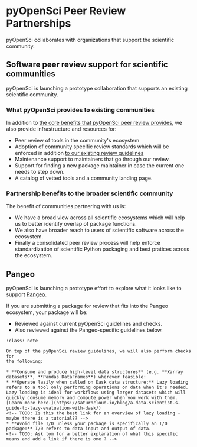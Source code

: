 # pyOpenSci Peer Review Partnerships 

pyOpenSci collaborates with organizations that support the scientific 
community.

## Software peer review support for scientific communities 
pyOpenSci is launching a prototype collaboration that supports an existing 
scientific community.  

### What pyOpenSci provides to existing communities 
In addition to [the core benefits that pyOpenSci peer review provides](/about/benefits), 
we also provide infrastructure and resources for: 
* Peer review of tools in the community's ecosystem 
* Adoption of community specific review standards which will be enforced in addition 
 [to our existing review guidelines](editor-checklist-template) 
* Maintenance support to maintainers that go through our review. 
* Support for finding a new package maintainer in case the current one needs to step down.
* A catalog of vetted tools and a community landing page. 

### Partnership benefits to the broader scientific community 
The benefit of communities partnering with us is: 

* We have a broad view across all scientific ecosystems which will help us to better identify overlap of package functions.
* We also have broader reach to users of scientific software across the ecosystem.
* Finally a consolidated peer review process will help enforce standardization of scientific Python packaging and best pratices across the ecosystem. 

## Pangeo 

pyOpenSci is launching a prototype effort to explore what it looks like to 
support [Pangeo](https://pangeo.io/). 

If you are submitting a package for review that fits into the Pangeo ecosystem,
your package will be:

* Reviewed against current pyOpenSci guidelines and checks. 
* Also reviewed against the Pangeo-specific guidelines below.

```{admonition} Pangeo Review Guidelines
:class: note

On top of the pyOpenSci review guidelines, we will also perform checks for 
the following: 

* **Consume and produce high-level data structures** (e.g. **Xarray datasets**, **Pandas DataFrames**) wherever feasible: 
* **Operate lazily when called on Dask data structure:** Lazy loading refers to a tool only performing operations on data when it's needed. Lazy loading is ideal for workflows using larger datasets which will quickly consume memory and compute power when you work with them. [Learn more here.](https://saturncloud.io/blog/a-data-scientist-s-guide-to-lazy-evaluation-with-dask/)  
<!-- TODO: Is this the best link for an overview of lazy loading - maybe there is a tutorial?? -->
* **Avoid file I/O unless your package is specifically an I/O package:** I/0 refers to data input and output of data.
<!-- TODO: Ask tom for a better explanation of what this specific means and add a link if there is one ? -->

```



<!-- 

## rOpenSci

rOpenSci has provided a strong model for the development of 
pyOpenSci. pyOpenSci keeps in touch with and has learned 
from rOpenSci's development. 

 

OpenScience Labs

Pangeo -->